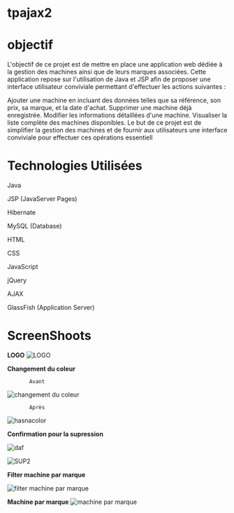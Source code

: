 # tpajax2
# objectif


L'objectif de ce projet est de mettre en place une application web dédiée à la gestion des machines ainsi que de leurs marques associées. Cette application repose sur l'utilisation de Java et JSP afin de proposer une interface utilisateur conviviale permettant d'effectuer les actions suivantes :

Ajouter une machine en incluant des données telles que sa référence, son prix, sa marque, et la date d'achat.
Supprimer une machine déjà enregistrée.
Modifier les informations détaillées d'une machine.
Visualiser la liste complète des machines disponibles.
Le but de ce projet est de simplifier la gestion des machines et de fournir aux utilisateurs une interface conviviale pour effectuer ces opérations essentiell

# Technologies Utilisées

Java


JSP (JavaServer Pages)


Hibernate


MySQL (Database)


HTML


CSS


JavaScript


jQuery


AJAX


GlassFish (Application Server)

# ScreenShoots


**LOGO**
![LOGO](https://github.com/hasnahatti70/tpajax2/assets/127605934/fa9a2906-01d5-4118-b749-c0ebe9ccafeb)

**Changement du coleur**

           Avant
![changement du coleur](https://github.com/hasnahatti70/tpajax2/assets/127605934/04e1d249-d878-48a5-8b9d-98cea4903206)

           Après
![hasnacolor](https://github.com/hasnahatti70/tpajax2/assets/127605934/49462955-fb6d-4249-bb46-cf1c2c744c8d)
        
       


                                                                                                              



**Confirmation pour la  supression**
   

 ![daf](https://github.com/hasnahatti70/tpajax2/assets/127605934/9dde8834-a328-4b4c-9a70-7acd2b6df1ce)

           

![SUP2](https://github.com/hasnahatti70/tpajax2/assets/127605934/e302bf08-4922-4b4c-9814-1fddbbb20a94)

**Filter machine par marque**

![filter machine par marque](https://github.com/hasnahatti70/tpajax2/assets/127605934/ac4a7a70-08f8-4b00-a1c6-34bbf061e758)


**Machine par marque**
![machine par marque](https://github.com/hasnahatti70/tpajax2/assets/127605934/7ecb04fe-ba3e-425d-8c4a-b9ca1ce51d64)
